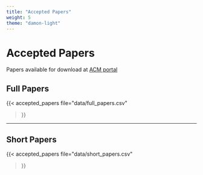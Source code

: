 ```yaml
---
title: "Accepted Papers"
weight: 5
theme: "damon-light"
---
```


# Accepted Papers

Papers available for download at [ACM portal](https://dl.acm.org/doi/proceedings/10.1145/3592980)

## Full Papers
{{< accepted_papers
    file="data/full_papers.csv"
>}}

----

## Short Papers
{{< accepted_papers
    file="data/short_papers.csv"
>}}
